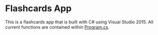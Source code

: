 # Flashcards App
This is a flashcards app that is built with C# using Visual Studio 2015. All current functions are contained within [Program.cs](https://github.com/ryansama/Flashcards-App/blob/master/Flashcards/Program.cs).
